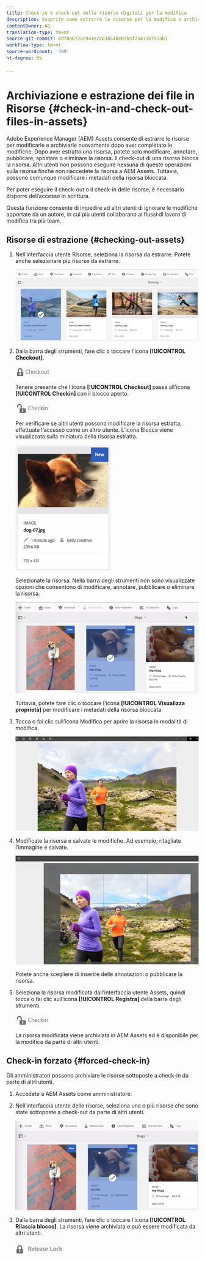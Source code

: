 ```yaml
---
title: Check-in e check-out delle risorse digitali per la modifica
description: Scoprite come estrarre le risorse per la modifica e archiviarle nuovamente al termine delle modifiche.
contentOwner: AG
translation-type: tm+mt
source-git-commit: 0d70a672a2944e2c03b54beb3b5f734136792ab1
workflow-type: tm+mt
source-wordcount: '399'
ht-degree: 6%

---
```



# Archiviazione e estrazione dei file in Risorse {#check-in-and-check-out-files-in-assets}

Adobe Experience Manager (AEM) Assets consente di estrarre le risorse per modificarle e archiviarle nuovamente dopo aver completato le modifiche. Dopo aver estratto una risorsa, potete solo modificare, annotare, pubblicare, spostare o eliminare la risorsa. Il check-out di una risorsa blocca la risorsa. Altri utenti non possono eseguire nessuna di queste operazioni sulla risorsa finché non riaccedete la risorsa a  AEM Assets. Tuttavia, possono comunque modificare i metadati della risorsa bloccata.

Per poter eseguire il check-out o il check-in delle risorse, è necessario disporre dell’accesso in scrittura.

Questa funzione consente di impedire ad altri utenti di ignorare le modifiche apportate da un autore, in cui più utenti collaborano ai flussi di lavoro di modifica tra più team.

## Risorse di estrazione {#checking-out-assets}

1. Nell’interfaccia utente Risorse, seleziona la risorsa da estrarre. Potete anche selezionare più risorse da estrarre.

   ![chlimage_1-468](assets/chlimage_1-468.png)

1. Dalla barra degli strumenti, fare clic o toccare l&#39;icona **[!UICONTROL Checkout]**.

   ![chlimage_1-469](assets/chlimage_1-469.png)

   Tenere presente che l&#39;icona **[!UICONTROL Checkout]** passa all&#39;icona **[!UICONTROL Checkin]** con il blocco aperto.

   ![chlimage_1-470](assets/chlimage_1-470.png)

   Per verificare se altri utenti possono modificare la risorsa estratta, effettuate l’accesso come un altro utente. L’icona Blocca viene visualizzata sulla miniatura della risorsa estratta.

   ![chlimage_1-471](assets/chlimage_1-471.png)

   Selezionate la risorsa. Nella barra degli strumenti non sono visualizzate opzioni che consentono di modificare, annotare, pubblicare o eliminare la risorsa.

   ![chlimage_1-472](assets/chlimage_1-472.png)

   Tuttavia, potete fare clic o toccare l&#39;icona **[!UICONTROL Visualizza proprietà]** per modificare i metadati della risorsa bloccata.

1. Tocca o fai clic sull’icona Modifica per aprire la risorsa in modalità di modifica.

   ![chlimage_1-473](assets/chlimage_1-473.png)

1. Modificate la risorsa e salvate le modifiche. Ad esempio, ritagliate l’immagine e salvate.

   ![chlimage_1-474](assets/chlimage_1-474.png)

   Potete anche scegliere di inserire delle annotazioni o pubblicare la risorsa.

1. Seleziona la risorsa modificata dall’interfaccia utente Assets, quindi tocca o fai clic sull’icona **[!UICONTROL Registra]** della barra degli strumenti.

   ![chlimage_1-475](assets/chlimage_1-475.png)

   La risorsa modificata viene archiviata in  AEM Assets ed è disponibile per la modifica da parte di altri utenti.

## Check-in forzato {#forced-check-in}

Gli amministratori possono archiviare le risorse sottoposte a check-in da parte di altri utenti.

1. Accedete a  AEM Assets come amministratore.
1. Nell’interfaccia utente delle risorse, seleziona una o più risorse che sono state sottoposte a check-out da parte di altri utenti.

   ![chlimage_1-476](assets/chlimage_1-476.png)

1. Dalla barra degli strumenti, fare clic o toccare l&#39;icona **[!UICONTROL Rilascia blocco]**. La risorsa viene archiviata e può essere modificata da altri utenti.

   ![chlimage_1-477](assets/chlimage_1-477.png)